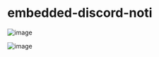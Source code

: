 # embedded-discord-noti

![image](https://github.com/user-attachments/assets/505a1c0f-96f0-447c-b63d-23162ef98f15)

![image](https://github.com/user-attachments/assets/2420225b-69f9-4374-9cb4-b2eb8d508980)

